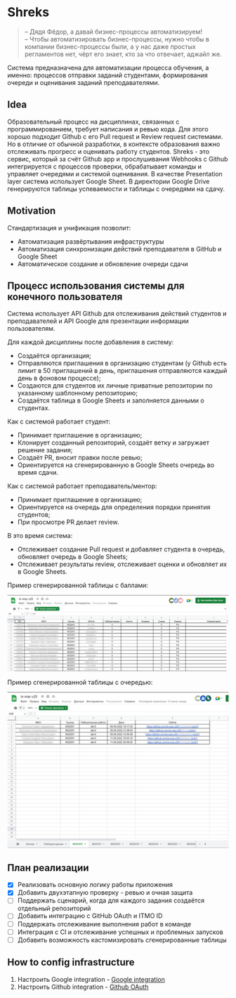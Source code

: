 # Shreks

> – Дядя Фёдор, а давай бизнес-процессы автоматизируем! \
> – Чтобы автоматизировать бизнес-процессы, нужно чтобы в компании бизнес-процессы были, а у нас даже простых регламентов нет, чёрт его знает, кто за что отвечает, аджайл же.

Система предназначена для автоматизации процесса обучения, а именно: процессов отправки заданий студентами, формирования очереди и оценивания заданий преподавателями.

## Idea

Образовательный процесс на дисциплинах, связанных с программированием, требует написания и ревью кода. Для этого хорошо подходит Github с его Pull request и Review request системами. Но в отличие от обычной разработки, в контексте образования важно отслеживать прогресс и оценивать работу студентов. Shreks - это сервис, который за счёт Github app и прослушивания Webhooks с Github интегрируется с процессов проверки, обрабатывает команды и управляет очередями и системой оценивания. В качестве Presentation layer система использует Google Sheet. В директории Google Drive генерируются таблицы успеваемости и таблицы с очередями на сдачу.

## Motivation

Стандартизация и унификация позволит:

- Автоматизация развёртывания инфраструктуры
- Автоматизация синхронизации действий преподавателя в GitHub и Google Sheet
- Автоматическое создание и обновление очереди сдачи

## Процесс использования системы для конечного пользователя

Система использует API Github для отслеживания действий студентов и преподавателей и API Google для презентации информации пользователям.

Для каждой дисциплины после добавления в систему:

- Создаётся организация;
- Отправляются приглашения в организацию студентам (у Github есть лимит в 50 приглашений в день, приглашения отправляются каждый день в фоновом процессе);
- Создаются для студентов их личные приватные репозитории по указанному шаблонному репозиторию;
- Создаётся таблица в Google Sheets и заполняется данными о студентах.

Как с системой работает студент:

- Принимает приглашение в организацию;
- Клонирует созданный репозиторий, создаёт ветку и загружает решение задания;
- Создаёт PR, вносит правки после ревью;
- Ориентируется на сгенерированную в Google Sheets очередь во время сдачи.

Как с системой работает преподаватель/ментор:

- Принимает приглашение в организацию;
- Ориентируется на очередь для определения порядки принятия студентов;
- При просмотре PR делает review.

В это время система:

- Отслеживает создание Pull request и добавляет студента в очередь, обновляет очередь в Google Sheets;
- Отслеживает результаты review, отслеживает оценки и обновляет их в Google Sheets.

Пример сгенерированной таблицы с баллами:

![Points](Docs/Images/PointsTableSample.png)

Пример сгенерированной таблицы с очередью:

![Queue](Docs/Images/QueueTableSample.png)

## План реализации

- [x] Реализовать основную логику работы приложения
- [x] Добавить двухэтапную проверку - ревью и очная защита
- [ ] Поддержать сценарий, когда для каждого задания создаётся отдельный репозиторий
- [ ] Добавить интеграцию с GitHub OAuth и ITMO ID
- [ ] Поддержать отслеживание выполнения работ в команде
- [ ] Интеграция с CI и отслеживание успешных и проблемных запусков
- [ ] Добавить возможность кастомизировать сгенерированные таблицы

## How to config infrastructure

1. Настроить Google integration - [Google integration](Docs/Deployment-guides/Setup-google-service-acoount.md)
2. Настроить Github integration - [Github OAuth](Docs/Deployment-guides/Setup-google-service-acoount.md)